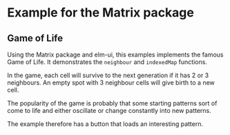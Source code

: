 # Example for the Matrix package

## Game of Life

Using the Matrix package and elm-ui, this examples implements the 
famous Game of Life. It demonstrates the `neighbour` and `indexedMap` functions.

In the game, each cell will survive to the next generation if it 
has 2 or 3 neighbours. An empty spot with 3 neighbour cells will give
birth to a new cell.

The popularity of the game is probably that some starting patterns
sort of come to life and either oscillate or change constantly
into new patterns.

The example therefore has a button that loads an interesting
pattern.